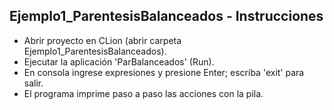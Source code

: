 Ejemplo1_ParentesisBalanceados - Instrucciones
----------------------------------------------
- Abrir proyecto en CLion (abrir carpeta Ejemplo1_ParentesisBalanceados).
- Ejecutar la aplicación 'ParBalanceados' (Run).
- En consola ingrese expresiones y presione Enter; escriba 'exit' para salir.
- El programa imprime paso a paso las acciones con la pila.
